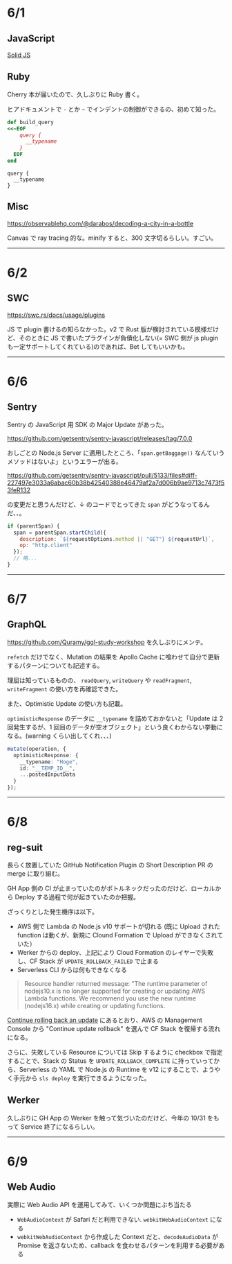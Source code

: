 # 6/1

## JavaScript

[Solid JS](https://github.com/solidjs/solid)

## Ruby

Cherry 本が届いたので、久しぶりに Ruby 書く。

ヒアドキュメントで `-` とか `~` でインデントの制御ができるの、初めて知った。

```rb
def build_query
<<~EOF
    query {
      __typename
    }
  EOF
end
```

```
query {
  __typename
}
```

## Misc

https://observablehq.com/@darabos/decoding-a-city-in-a-bottle

Canvas で ray tracing 的な。minify すると、300 文字切るらしい。すごい。

---

# 6/2

## SWC

https://swc.rs/docs/usage/plugins

JS で plugin 書けるの知らなかった。v2 で Rust 版が検討されている模様だけど、そのときに JS で書いたプラグインが負債化しない(= SWC 側が js plugin も一定サポートしてくれている)のであれば、Bet してもいいかも。

---

# 6/6

## Sentry

Sentry の JavaScript 用 SDK の Major Update があった。

https://github.com/getsentry/sentry-javascript/releases/tag/7.0.0

おしごとの Node.js Server に適用したところ、「`span.getBaggage()` なんていうメソッドはないよ」というエラーが出る。

https://github.com/getsentry/sentry-javascript/pull/5133/files#diff-227497e3033a6abac60b38b42540388e46479af2a7d006b9ae9713c7473f53feR132

の変更だと思うんだけど、↓ のコードでとってきた `span` がどうなってるんだ、、。

```js
if (parentSpan) {
  span = parentSpan.startChild({
    description: `${requestOptions.method || "GET"} ${requestUrl}`,
    op: "http.client"
  });
  // 略...
}
```

---

# 6/7

## GraphQL

https://github.com/Quramy/gql-study-workshop を久しぶりにメンテ。

`refetch` だけでなく、Mutation の結果を Apollo Cache に喰わせて自分で更新するパターンについても記述する。

理屈は知っているものの、 `readQuery`, `writeQuery` や `readFragment`, `writeFragment` の使い方を再確認できた。

また、Optimistic Update の使い方も記載。

`optimisticResponse` のデータに `__typename` を詰めておかないと「Update は 2 回発生するが、1 回目のデータが空オブジェクト」という良くわからない挙動になる。(warning くらい出してくれ、、、)

```ts
mutate(operation, {
  optimisticResponse: {
    __typename: "Hoge",
    id: "__TEMP_ID__",
    ...postedInputData
  }
});
```

---

# 6/8

## reg-suit

長らく放置していた GitHub Notification Plugin の Short Description PR の merge に取り組む。

GH App 側の CI が止まっていたのがボトルネックだったのだけど、ローカルから Deploy する過程で何が起きていたのか把握。

ざっくりとした発生機序は以下。

- AWS 側で Lambda の Node.js v10 サポートが切れる (既に Upload された function は動くが、新規に Clound Formation で Upload ができなくされていた）
- Werker からの deploy、上記により Cloud Formation のレイヤーで失敗し、CF Stack が `UPDATE_ROLLBACK_FAILED` で止まる
- Serverless CLI からは何もできなくなる

> Resource handler returned message: "The runtime parameter of nodejs10.x is no longer supported for creating or updating AWS Lambda functions. We recommend you use the new runtime (nodejs16.x) while creating or updating functions.

[Continue rolling back an update](https://docs.aws.amazon.com/AWSCloudFormation/latest/UserGuide/using-cfn-updating-stacks-continueupdaterollback.html) にあるとおり、AWS の Management Console から "Continue update rollback" を選んで CF Stack を復帰する流れになる。

さらに、失敗している Resource については Skip するように checkbox で指定することで、Stack の Status を `UPDATE_ROLLBACK_COMPLETE` に持っていってから、Serverless の YAML で Node.js の Runtime を v12 にすることで、ようやく手元から `sls deploy` を実行できるようになった。

## Werker

久しぶりに GH App の Werker を触って気づいたのだけど、今年の 10/31 をもって Service 終了になるらしい。

---

# 6/9

## Web Audio

実際に Web Audio API を運用してみて、いくつか問題にぶち当たる

- `WebAudioContext` が Safari だと利用できない. `webkitWebAudioContext` になる
- `webkitWebAudioContext` から作成した Context だと、`decodeAudioData` が Promise を返さないため、callback を食わせるパターンを利用する必要がある
